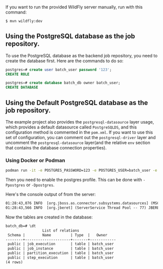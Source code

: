 If you want to run the provided WildFly server manually, run with this command:

```bash
$ mvn wildfly:dev
```

## Using the PostgreSQL database as the job repository.

To use the PostgreSQL database as the backend job repository, you need to create the database first. Here are the commands to do so:

```sql
postgres=# create user batch_user password '123';
CREATE ROLE
```

```sql
postgres=# create database batch_db owner batch_user;
CREATE DATABASE
```
## Using the Default PostgreSQL database as the job repository.

The example project also provides the `postgresql-datasource` layer usage, which provides a default datasource called `PostgreSQLDS`, and this configuration method is commented in the `pom.xml`. If you want to use this set of configuration, you can comment out the `postgresql-driver` layer and uncomment the `postgresql-datasource` layer(and the relative `env` section that contains the database connection properties).

### Using Docker or Podman

```bash
podman run -it -e POSTGRES_PASSWORD=123 -e POSTGRES_USER=batch_user -e POSTGRES_DB=batch_db -p 5432:5432 postgres
```

Then you need to enable the postgres profile. This can be done with `-Ppostgres` or `-Dpostgres`.

Here's the console output of from the server:


```txt
01:28:43,076 INFO  [org.jboss.as.connector.subsystems.datasources] (MSC service thread 1-8) WFLYJCA0001: Bound data source [java:jboss/jsr352/batch_db]
01:28:43,566 INFO  [org.jberet] (ServerService Thread Pool -- 77) JBERET000021: About to initialize batch job repository with ddl-file: sql/jberet-postgresql.ddl for database PostgreSQL
```

Now the tables are created in the database:

```txt
batch_db=# \dt
                 List of relations
 Schema |        Name         | Type  |   Owner
--------+---------------------+-------+------------
 public | job_execution       | table | batch_user
 public | job_instance        | table | batch_user
 public | partition_execution | table | batch_user
 public | step_execution      | table | batch_user
(4 rows)
```